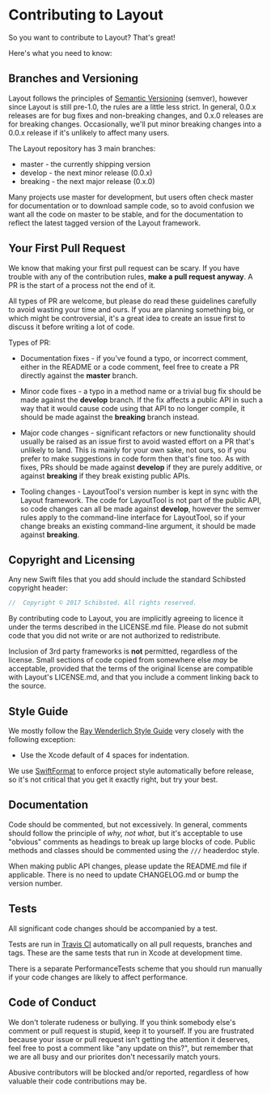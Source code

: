 # Contributing to Layout

So you want to contribute to Layout? That's great!

Here's what you need to know:

## Branches and Versioning

Layout follows the principles of [Semantic Versioning](http://semver.org/spec/v2.0.0.html) (semver), however since Layout is still pre-1.0, the rules are a little less strict. In general, 0.0.x releases are for bug fixes and non-breaking changes, and 0.x.0 releases are for breaking changes. Occasionally, we'll put minor breaking changes into a 0.0.x release if it's unlikely to affect many users.

The Layout repository has 3 main branches:

* master - the currently shipping version
* develop - the next minor release (0.0.x)
* breaking - the next major release (0.x.0)

Many projects use master for development, but users often check master for documentation or to download sample code, so to avoid confusion we want all the code on master to be stable, and for the documentation to reflect the latest tagged version of the Layout framework.

## Your First Pull Request

We know that making your first pull request can be scary. If you have trouble with any of the contribution rules, **make a pull request anyway**. A PR is the start of a process not the end of it.

All types of PR are welcome, but please do read these guidelines carefully to avoid wasting your time and ours. If you are planning something big, or which might be controversial, it's a great idea to create an issue first to discuss it before writing a lot of code.

Types of PR:

* Documentation fixes - if you've found a typo, or incorrect comment, either in the README or a code comment, feel free to create a PR directly against the **master** branch.

* Minor code fixes - a typo in a method name or a trivial bug fix should be made against the **develop** branch. If the fix affects a public API in such a way that it would cause code using that API to no longer compile, it should be made against the **breaking** branch instead.

* Major code changes - significant refactors or new functionality should usually be raised as an issue first to avoid wasted effort on a PR that's unlikely to land. This is mainly for your own sake, not ours, so if you prefer to make suggestions in code form then that's fine too. As with fixes, PRs should be made against **develop** if they are purely additive, or against **breaking** if they break existing public APIs.

* Tooling changes - LayoutTool's version number is kept in sync with the Layout framework. The code for LayoutTool is not part of the public API, so code changes can all be made against **develop**, however the semver rules apply to the command-line interface for LayoutTool, so if your change breaks an existing command-line argument, it should be made against **breaking**.

## Copyright and Licensing

Any new Swift files that you add should include the standard Schibsted copyright header:

```swift
//  Copyright © 2017 Schibsted. All rights reserved.
```

By contributing code to Layout, you are implicitly agreeing to licence it under the terms described in the LICENSE.md file. Please do not submit code that you did not write or are not authorized to redistribute.

Inclusion of 3rd party frameworks is **not** permitted, regardless of the license. Small sections of code copied from somewhere else *may* be acceptable, provided that the terms of the original license are compatible with Layout's LICENSE.md, and that you include a comment linking back to the source.

## Style Guide

We mostly follow the [Ray Wenderlich Style Guide](https://github.com/raywenderlich/swift-style-guide) very closely with the following exception:

- Use the Xcode default of 4 spaces for indentation.

We use [SwiftFormat](https://github.com/nicklockwood/SwiftFormat) to enforce project style automatically before release, so it's not critical that you get it exactly right, but try your best.

## Documentation

Code should be commented, but not excessively. In general, comments should follow the principle of *why, not what*, but it's acceptable to use "obvious" comments as headings to break up large blocks of code. Public methods and classes should be commented using the `///` headerdoc style.

When making public API changes, please update the README.md file if applicable. There is no need to update CHANGELOG.md or bump the version number.

## Tests

All significant code changes should be accompanied by a test.  

Tests are run in [Travis CI](https://travis-ci.org/schibsted/layout) automatically on all pull requests, branches and tags. These are the same tests that run in Xcode at development time.

There is a separate PerformanceTests scheme that you should run manually if your code changes are likely to affect performance.

## Code of Conduct

We don't tolerate rudeness or bullying. If you think somebody else's comment or pull request is stupid, keep it to yourself. If you are frustrated because your issue or pull request isn't getting the attention it deserves, feel free to post a comment like "any update on this?", but remember that we are all busy and our priorites don't necessarily match yours.

Abusive contributors will be blocked and/or reported, regardless of how valuable their code contributions may be.
